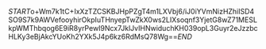 $START$o+Wm7k1tC+IxXzTZCSKBJHpPZgT4m1LXVbj6/iJ0iYVmNizHZhiISD4SO9S7k9AWVefooyhirOkpIuTHnyepTwZkX0ws2LIXsoqnf3YjetG8wZ71MESLkpWMThbqog6E9iR8yrPewI9Ncx7JklJvIHNwiduchKH039opL3Guyr2eJzzbcHLKy3eBjAkcYUoKh2YXk5J4p6kz6RdMsQ78Wg==$END$